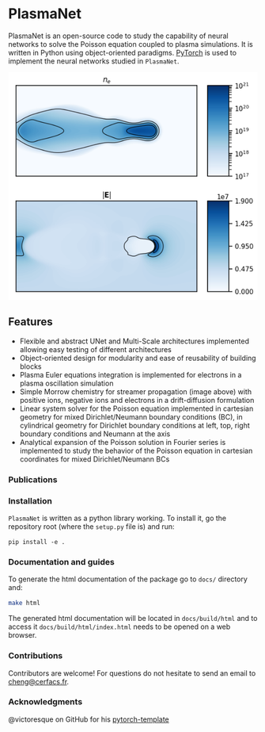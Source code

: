 # PlasmaNet

PlasmaNet is an open-source code to study the capability of neural networks to solve the Poisson equation coupled to plasma simulations. It is written in Python using object-oriented paradigms. [PyTorch](https://pytorch.org) is used to implement the neural networks studied in `PlasmaNet`.

![alt text](docs/images/streamer.png)

## Features

- Flexible and abstract UNet and Multi-Scale architectures implemented allowing easy testing of different architectures
- Object-oriented design for modularity and ease of reusability of building blocks
- Plasma Euler equations integration is implemented for electrons in a plasma oscillation simulation
- Simple Morrow chemistry for streamer propagation (image above) with positive ions, negative ions and electrons in a drift-diffusion formulation
- Linear system solver for the Poisson equation implemented in cartesian geometry for mixed Dirichlet/Neumann boundary conditions (BC), in cylindrical geometry for Dirichlet boundary conditions at left, top, right boundary conditions and Neumann at the axis
- Analytical expansion of the Poisson solution in Fourier series is implemented to study the behavior of the Poisson equation in cartesian coordinates for mixed Dirichlet/Neumann BCs

### Publications

### Installation

`PlasmaNet` is written as a python library working. To install it, go the repository root (where the `setup.py` file is) and run:

```shell
pip install -e .
```

### Documentation and guides

To generate the html documentation of the package go to `docs/` directory and:

```bash
make html
```

The generated html documentation will be located in `docs/build/html` and to access it `docs/build/html/index.html` needs to be opened on a web browser.

### Contributions

Contributors are welcome! For questions do not hesitate to send an email to cheng@cerfacs.fr.

### Acknowledgments

@victoresque on GitHub for his [pytorch-template](https://github.com/victoresque/pytorch-template)
